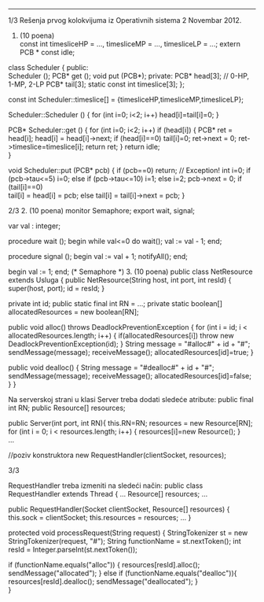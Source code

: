 --------------------------------------------------------------------------------


1/3 
Rešenja prvog kolokvijuma iz Operativnih sistema 2 
Novembar 2012. 
1. (10 poena)  
const int timesliceHP = ..., timesliceMP = ..., timesliceLP = ...; 
extern PCB * const idle; 
 
class Scheduler { 
public:  
  Scheduler (); 
  PCB* get (); 
  void put (PCB*); 
private: 
  PCB* head[3];  // 0-HP, 1-MP, 2-LP 
  PCB* tail[3]; 
  static const int timeslice[3]; 
}; 
 
const int Scheduler::timeslice[] = {timesliceHP,timesliceMP,timesliceLP}; 
 
Scheduler::Scheduler () { 
  for (int i=0; i<2; i++) 
    head[i]=tail[i]=0; 
} 
 
PCB* Scheduler::get () { 
  for (int i=0; i<2; i++) 
    if (head[i]) { 
      PCB* ret = head[i]; 
      head[i] = head[i]->next; 
      if (head[i]==0) tail[i]=0; 
      ret->next = 0; 
      ret->timeslice=timeslice[i]; 
      return ret; 
    } 
  return idle;  
} 
 
void Scheduler::put (PCB* pcb) { 
  if (pcb==0) return; // Exception! 
  int i=0; 
  if (pcb->tau<=5) i=0; 
  else 
  if (pcb->tau<=10) i=1; 
  else i=2; 
  pcb->next = 0; 
  if (tail[i]==0)  
    tail[i] = head[i] = pcb; 
  else 
    tail[i] = tail[i]->next = pcb; 
} 

2/3 
2. (10 poena) 
monitor Semaphore; 
export wait, signal; 
 
var val : integer; 
 
procedure wait (); 
begin 
  while val<=0 do wait(); 
  val := val - 1; 
end; 
 
procedure signal (); 
begin 
  val := val + 1; 
  notifyAll(); 
end; 
 
begin 
  val := 1; 
end; (* Semaphore *) 
3. (10 poena) 
public class NetResource extends Usluga { 
 public NetResource(String host, int port, int resId) { 
  super(host, port); 
  id = resId; 
 } 
 
 private int id; 
 public static final int RN = ...; 
 private static boolean[] allocatedResources = new boolean[RN];  
 
 public void alloc() throws DeadlockPreventionException { 
  for (int i = id; i < allocatedResources.length; i++) { 
   if(allocatedResources[i]) throw new DeadlockPreventionException(id); 
  } 
  String message = "#alloc#" + id + "#"; 
  sendMessage(message); 
  receiveMessage(); 
  allocatedResources[id]=true; 
 } 
 
 public void dealloc() { 
  String message = "#dealloc#" + id + "#"; 
  sendMessage(message); 
  receiveMessage(); 
  allocatedResources[id]=false; 
 } 
} 
 
Na serverskoj strani u klasi Server treba dodati sledeće atribute: 
public final int RN; 
public Resource[] resources; 
 
public Server(int port, int RN){ 
 this.RN=RN; 
 resources = new Resource[RN]; 
 for (int i = 0; i < resources.length; i++) { 
  resources[i]=new Resource(); 
 }   
 ... 
 
//poziv konstruktora new RequestHandler(clientSocket, resources); 

3/3 
 
RequestHandler treba izmeniti na sledeći način: 
public class RequestHandler extends Thread { 
 ... 
 Resource[] resources; 
 ...  
 
public RequestHandler(Socket clientSocket, Resource[] resources) { 
  this.sock = clientSocket; 
  this.resources = resources; 
  ... 
} 
 
protected void processRequest(String request) { 
 StringTokenizer st = new StringTokenizer(request, "#"); 
 String functionName = st.nextToken(); 
 int resId = Integer.parseInt(st.nextToken()); 
 
 if (functionName.equals("alloc")) { 
  resources[resId].alloc(); 
  sendMessage("allocated"); 
 } else if (functionName.equals("dealloc")){ 
  resources[resId].dealloc(); 
  sendMessage("deallocated"); 
 }  
} 
 
